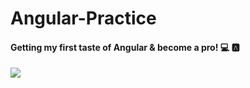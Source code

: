 # Angular-Practice

#### Getting my first taste of Angular & become a pro! 💻 🅰️

<img src="{https://img.shields.io/badge/Angular-DD0031?style=for-the-badge&logo=angular&logoColor=white}" />
